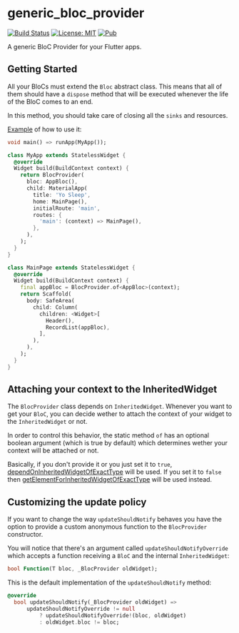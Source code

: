 # generic_bloc_provider

[![Build Status](https://travis-ci.org/robertohuertasm/generic_bloc_provider.svg?branch=master)](https://travis-ci.org/robertohuertasm/generic_bloc_provider) [![License: MIT](https://img.shields.io/badge/License-MIT-yellow.svg)](https://opensource.org/licenses/MIT) [![Pub](https://img.shields.io/pub/v/generic_bloc_provider.svg)](https://pub.dartlang.org/packages/generic_bloc_provider)

A generic BloC Provider for your Flutter apps.

## Getting Started

All your BloCs must extend the `Bloc` abstract class. This means that all of them should have a `dispose` method that will be executed whenever the life of the BloC comes to an end.

In this method, you should take care of closing all the `sinks` and resources.

[Example](example/example.dart) of how to use it:

```dart
void main() => runApp(MyApp());

class MyApp extends StatelessWidget {
  @override
  Widget build(BuildContext context) {
    return BlocProvider(
      bloc: AppBloc(),
      child: MaterialApp(
        title: 'Yo Sleep',
        home: MainPage(),
        initialRoute: 'main',
        routes: {
          'main': (context) => MainPage(),
        },
      ),
    );
  }
}

class MainPage extends StatelessWidget {
  @override
  Widget build(BuildContext context) {
    final appBloc = BlocProvider.of<AppBloc>(context);
    return Scaffold(
      body: SafeArea(
        child: Column(
          children: <Widget>[
            Header(),
            RecordList(appBloc),
          ],
        ),
      ),
    );
  }
}

```

## Attaching your context to the InheritedWidget

The `BlocProvider` class depends on `InheritedWidget`. Whenever you want to get your `BloC`, you can decide wether to attach the context of your widget to the `InheritedWidget` or not.

In order to control this behavior, the static method `of` has an optional boolean argument (which is true by default) which determines wether your context will be attached or not.

Basically, if you don't provide it or you just set it to `true`, [dependOnInheritedWidgetOfExactType](https://docs.flutter.io/flutter/widgets/BuildContext/dependOnInheritedWidgetOfExactType.html) will be used. If you set it to `false` then [getElementForInheritedWidgetOfExactType](https://docs.flutter.io/flutter/widgets/BuildContext/getElementForInheritedWidgetOfExactType.html) will be used instead.

## Customizing the update policy

If you want to change the way `updateShouldNotify` behaves you have the option to provide a custom anonymous function to the `BlocProvider` constructor.

You will notice that there's an argument called `updateShouldNotifyOverride` which accepts a function receiving a `BloC` and the internal `InheritedWidget`:

```dart
bool Function(T bloc, _BlocProvider oldWidget);
```

This is the default implementation of the `updateShouldNotify` method:

```dart
@override
  bool updateShouldNotify(_BlocProvider oldWidget) =>
      updateShouldNotifyOverride != null
          ? updateShouldNotifyOverride!(bloc, oldWidget)
          : oldWidget.bloc != bloc;
```
